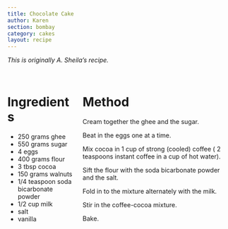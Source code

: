 ```yaml
---
title: Chocolate Cake
author: Karen
section: bombay
category: cakes
layout: recipe
---
```


_This is originally A. Sheila’s recipe._

<br>
<div class='columns'> <div class='column is-one-third p-3' markdown='1'>

# Ingredients
* 250 grams ghee
* 550 grams sugar
* 4 eggs
* 400 grams flour
* 3 tbsp cocoa
* 150 grams walnuts
* 1/4 teaspoon soda bicarbonate powder
* 1/2 cup milk
* salt
* vanilla

</div> <div class='column is-two-thirds p-3' markdown='1'>

# Method

Cream together the ghee and the sugar.

Beat in the eggs one at a time.

Mix cocoa in 1 cup of strong (cooled) coffee ( 2 teaspoons instant coffee in a cup of hot water).

Sift the flour with the soda bicarbonate powder and the salt.

Fold in to the mixture alternately with the milk.

Stir in the coffee-cocoa mixture.

Bake.

</div> </div>
